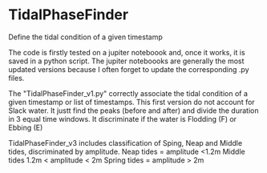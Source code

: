 # TidalPhaseFinder
 Define the tidal condition of a given timestamp

 The code is firstly tested on a jupiter noteboook and, once it works, it is saved in a python script. The jupiter noteboooks are generally the most updated versions because I often forget to update the corresponding .py files. 

The "TidalPhaseFinder_v1.py" correctly associate the tidal condition of a given timestamp or list of timestamps.
This first version do not account for Slack water. It justt find the peaks (before and after) and divide the duration in 3 equal time windows. It discriminate if the water is Flodding (F) or Ebbing (E)

TidalPhaseFinder_v3 includes classification of Sping, Neap and  Middle  tides, discriminated by amplitude. 
Neap tides = amplitude <1.2m
Middle tides 1.2m < amplitude < 2m
Spring tides = amplitude > 2m 